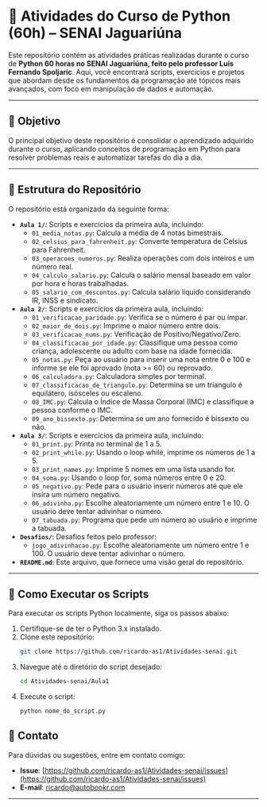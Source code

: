 # 🐍 Atividades do Curso de Python (60h) – SENAI Jaguariúna

Este repositório contém as atividades práticas realizadas durante o curso de **Python 60 horas no SENAI Jaguariúna, feito pelo professor Luís Fernando Spoljaric**. Aqui, você encontrará scripts, exercícios e projetos que abordam desde os fundamentos da programação até tópicos mais avançados, com foco em manipulação de dados e automação.

---

## 🎯 Objetivo

O principal objetivo deste repositório é consolidar o aprendizado adquirido durante o curso, aplicando conceitos de programação em Python para resolver problemas reais e automatizar tarefas do dia a dia.

---

## 📁 Estrutura do Repositório


O repositório está organizado da seguinte forma:


- **`Aula 1/`**: Scripts e exercícios da primeira aula, incluindo:
  - `01_media_notas.py`: Calcula a média de 4 notas bimestrais.
  - `02_celsius_para_fahrenheit.py`: Converte temperatura de Celsius para Fahrenheit.
  - `03_operacoes_numeros.py`: Realiza operações com dois inteiros e um número real.
  - `04_calculo_salario.py`: Calcula o salário mensal baseado em valor por hora e horas trabalhadas.
  - `05_salario_com_descontos.py`: Calcula salário líquido considerando IR, INSS e sindicato.
- **`Aula 2/`**: Scripts e exercícios da primeira aula, incluindo:
  - `01_verificacao_paridade.py`: Verifica se o número é par ou ímpar.
  - `02_maior_de_dois.py`: Imprime o maior número entre dois.
  - `03_verificacao_nums.py`: Verificação de Positivo/Negativo/Zero.
  - `04_classificacao_por_idade.py`: Classifique uma pessoa como criança, adolescente ou adulto com base na idade fornecida.
  - `05_notas.py`: Peça ao usuário para inserir uma nota entre 0 e 100 e informe se ele foi aprovado (nota >= 60) ou reprovado.
  - `06_calculadora.py`: Calculadora simples por terminal.
  - `07_classificacao_de_triangulo.py`: Determina se um triangulo é equilátero, isósceles ou escaleno.
  - `08_IMC.py`: Calcula o Índice de Massa Corporal (IMC) e classifique a pessoa conforme o IMC.
  - `09_ano_bissexto.py`: Determina se um ano fornecido é bissexto ou não.
- **`Aula 3/`**: Scripts e exercícios da primeira aula, incluindo:
  - `01_print.py`: Printa no terminal de 1 a 5.
  - `02_print_while.py`: Usando o loop while, imprime os números de 1 a 5.
  - `03_print_names.py`: Imprime 5 nomes em uma lista usando for.
  - `04_soma.py`: Usando o loop for, soma números entre 0 e 20.
  - `05_negativo.py`: Pede para o usuário inserir números até que ele insira um número negativo.
  - `06_adivinha.py`: Escolhe aleatoriamente um número entre 1 e 10. O usuário deve tentar adivinhar o número.
  - `07_tabuada.py`: Programa que pede um número ao usuário e imprime a tabuada.
- **`Desafios/`**: Desafios feitos pelo professor:
  - `jogo_adivinhacao.py`: Escolhe aleatoriamente um número entre 1 e 100. O usuário deve tentar adivinhar o número.
- **`README.md`**: Este arquivo, que fornece uma visão geral do repositório.

---

## 🚀 Como Executar os Scripts

Para executar os scripts Python localmente, siga os passos abaixo:

1. Certifique-se de ter o Python 3.x instalado.
2. Clone este repositório:
   ```bash
   git clone https://github.com/ricardo-as1/Atividades-senai.git
   ```
3. Navegue até o diretório do script desejado:
   ```bash
   cd Atividades-senai/Aula1
   ```
4. Execute o script:
   ```bash
   python nome_do_script.py
   ```

## 📧 Contato

Para dúvidas ou sugestões, entre em contato comigo:

- **Issue**: [https://github.com/ricardo-as1/Atividades-senai/issues](https://github.com/ricardo-as1/Atividades-senai/issues)
- **E-mail**: ricardo@autobookr.com

---